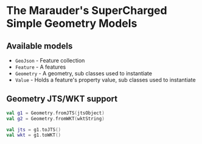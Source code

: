 # The Marauder's SuperCharged Simple Geometry Models

## Available models
* `GeoJson` - Feature collection
* `Feature` - A features
* `Geometry` - A geometry, sub classes used to instantiate
* `Value` - Holds a feature's property value, sub classes used to instantiate

## Geometry JTS/WKT support

```kotlin
val g1 = Geometry.fromJTS(jtsObject)
val g2 = Geometry.fromWKT(wktString)

val jts = g1.toJTS()
val wkt = g1.toWKT()

```